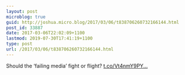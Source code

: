```yaml
---
layout: post
microblog: true
guid: http://joshua.micro.blog/2017/03/06/t838706260732166144.html
post_id: 33887
date: 2017-03-06T22:02:09+1100
lastmod: 2019-07-30T17:41:19+1100
type: post
url: /2017/03/06/t838706260732166144.html
---
```

Should the ‘failing media’ fight or flight? [t.co/Vt4nmY9PY...](https://t.co/Vt4nmY9PYn)
